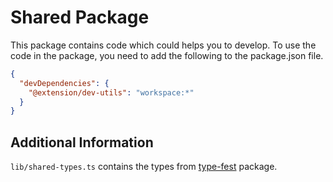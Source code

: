 # Shared Package

This package contains code which could helps you to develop.
To use the code in the package, you need to add the following to the package.json file.

```json
{
  "devDependencies": {
    "@extension/dev-utils": "workspace:*"
  }
}
```

## Additional Information

`lib/shared-types.ts` contains the types from [type-fest](https://github.com/sindresorhus/type-fest?tab=readme-ov-file#install) package.